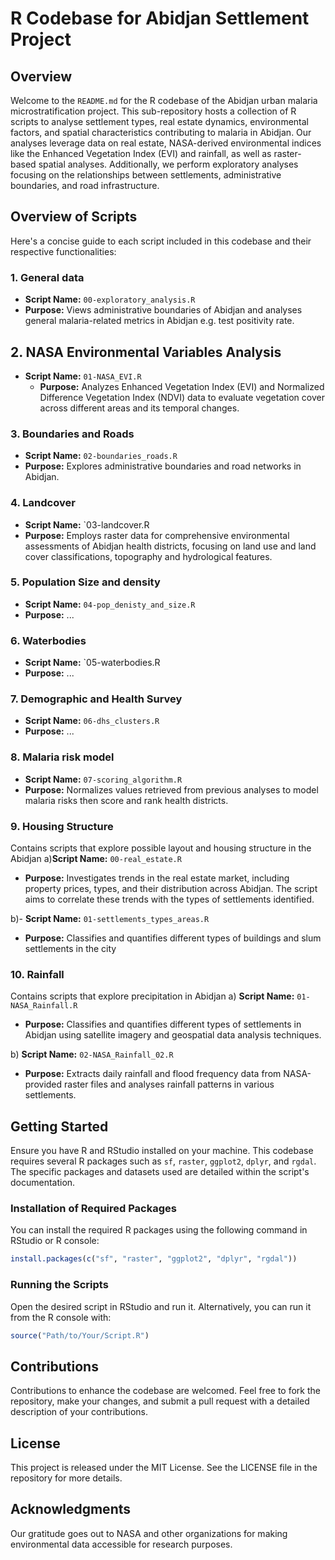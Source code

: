 # R Codebase for Abidjan Settlement Project

## Overview
Welcome to the `README.md` for the R codebase of the Abidjan urban malaria microstratification project. This sub-repository hosts a collection of R scripts to analyse settlement types, real estate dynamics, environmental factors, and spatial characteristics contributing to malaria in Abidjan. Our analyses leverage data on real estate, NASA-derived environmental indices like the Enhanced Vegetation Index (EVI) and rainfall, as well as raster-based spatial analyses. Additionally, we perform exploratory analyses focusing on the relationships between settlements, administrative boundaries, and road infrastructure.

## Overview of Scripts
Here's a concise guide to each script included in this codebase and their respective functionalities:

### 1. General data
- **Script Name:** `00-exploratory_analysis.R`
-  **Purpose:** Views administrative boundaries of Abidjan and analyses general malaria-related metrics in Abidjan e.g. test positivity rate.

## 2. NASA Environmental Variables Analysis
- **Script Name:** `01-NASA_EVI.R`
  - **Purpose:** Analyzes Enhanced Vegetation Index (EVI) and Normalized Difference Vegetation Index (NDVI) data to evaluate vegetation cover across different areas and its temporal changes.

 ### 3. Boundaries and Roads
- **Script Name:** `02-boundaries_roads.R`
- **Purpose:** Explores administrative boundaries and road networks in Abidjan.

### 4. Landcover
- **Script Name:** `03-landcover.R
- **Purpose:** Employs raster data for comprehensive environmental assessments of Abidjan health districts, focusing on land use and land cover classifications, topography  and hydrological features.
  
### 5. Population Size and density
- **Script Name:** `04-pop_denisty_and_size.R`
- **Purpose:** ...

### 6. Waterbodies
- **Script Name:** `05-waterbodies.R
- **Purpose:** ...

### 7. Demographic and Health Survey
- **Script Name:** `06-dhs_clusters.R`
- **Purpose:** ...

### 8. Malaria risk model
- **Script Name:** `07-scoring_algorithm.R`
- **Purpose:** Normalizes values retrieved from previous analyses to model malaria risks then score and rank health districts.

### 9. Housing Structure
Contains scripts that explore possible layout and housing structure in the Abidjan
a)**Script Name:** `00-real_estate.R`
- **Purpose:**  Investigates trends in the real estate market, including property prices, types, and their distribution across Abidjan. The script aims to correlate these trends with the types of settlements identified.
  
b)- **Script Name:** `01-settlements_types_areas.R`
- **Purpose:** Classifies and quantifies different types of buildings and slum settlements in the city

### 10. Rainfall
Contains scripts that explore precipitation in Abidjan
a) **Script Name:** `01-NASA_Rainfall.R`
- **Purpose:** Classifies and quantifies different types of settlements in Abidjan using satellite imagery and geospatial data analysis techniques.
  
b) **Script Name:** `02-NASA_Rainfall_02.R`
- **Purpose:** Extracts daily rainfall and flood frequency data from NASA-provided raster files and analyses rainfall patterns in various settlements.


## Getting Started
Ensure you have R and RStudio installed on your machine.
This codebase requires several R packages such as `sf`, `raster`, `ggplot2`, `dplyr`, and `rgdal`. The specific packages and datasets used are detailed within the script's documentation.

### Installation of Required Packages
You can install the required R packages using the following command in RStudio or R console:
```R
install.packages(c("sf", "raster", "ggplot2", "dplyr", "rgdal"))
```

### Running the Scripts
Open the desired script in RStudio and run it. Alternatively, you can run it from the R console with:

```R
source("Path/to/Your/Script.R")
```

## Contributions
Contributions to enhance the codebase are welcomed. Feel free to fork the repository, make your changes, and submit a pull request with a detailed description of your contributions.

## License
This project is released under the MIT License. See the LICENSE file in the repository for more details.

## Acknowledgments
Our gratitude goes out to NASA and other organizations for making environmental data accessible for research purposes.
